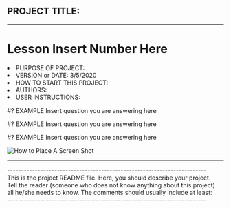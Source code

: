 <h2>PROJECT TITLE:</h2>
<hr>

# Lesson Insert Number Here
<li>PURPOSE OF PROJECT:                              </li>
<li>VERSION or DATE: 3/5/2020                        </li>
<li>HOW TO START THIS PROJECT:                       </li>
<li>AUTHORS:                                         </li>
<li>USER INSTRUCTIONS:                               </li>

<p>#?  EXAMPLE Insert question you are answering here </p>
<p>#?  EXAMPLE Insert question you are answering here </p>
<p>#?  EXAMPLE Insert question you are answering here </p>
<img src="screenshot.jpg" alt="How to Place A Screen Shot">

<hr>
<p>
------------------------------------------------------------------------<br>
This is the project README file. Here, you should describe your project.<br>
Tell the reader (someone who does not know anything about this project)<br>
all he/she needs to know. The comments should usually include at least:<br>
------------------------------------------------------------------------</p>